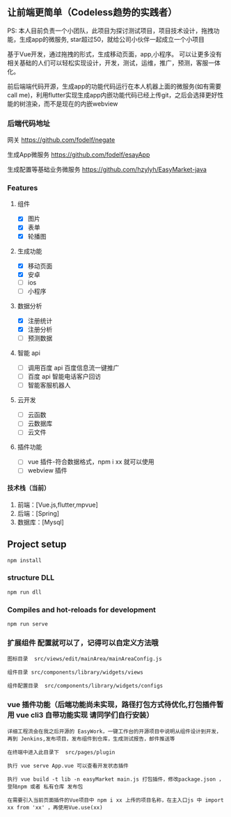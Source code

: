 <h2>
让前端更简单（Codeless趋势的实践者）
</h2>
<p>
PS: 本人目前负责一个小团队，此项目为探讨测试项目，项目技术设计，拖拽功能，生成app的微服务, star超过50，就给公司小伙伴一起成立一个小项目
</p>
<p>
基于Vue开发，通过拖拽的形式，生成移动页面，app,小程序。
可以让更多没有相关基础的人们可以轻松实现设计，开发，测试，运维，推广，预测，客服一体化。
</p>

<p>
前后端端代码开源，生成app的功能代码运行在本人机器上面的微服务(如有需要call me)，利用flutter实现生成app内嵌功能代码已经上传git，之后会选择更好性能的树渲染，而不是现在的内嵌webview
</p>


### 后端代码地址

网关 https://github.com/fodelf/negate

生成App微服务  https://github.com/fodelf/esayApp

生成配置等基础业务微服务 https://github.com/hzylyh/EasyMarket-java

### Features

1. 组件

   - [x] 图片
   - [x] 表单
   - [x] 轮播图

2. 生成功能

   - [x] 移动页面
   - [x] 安卓
   - [ ] ios
   - [ ] 小程序

3. 数据分析

   - [x] 注册统计
   - [x] 注册分析
   - [ ] 预测数据

4. 智能 api

   - [ ] 调用百度 api 百度信息流一键推广
   - [ ] 百度 api 智能电话客户回访
   - [ ] 智能客服机器人

5. 云开发

   - [ ] 云函数
   - [ ] 云数据库
   - [ ] 云文件

6. 插件功能

   - [ ] vue 插件-符合数据格式，npm i xx 就可以使用
   - [ ] webview 插件

#### 技术栈（当前）

1. 前端：[Vue.js,flutter,mpvue]
2. 后端：[Spring]
3. 数据库：[Mysql]

## Project setup

```
npm install
```

### structure DLL

```
npm run dll
```

### Compiles and hot-reloads for development

```
npm run serve
```

### 扩展组件 配置就可以了，记得可以自定义方法哦

```
图标目录  src/views/edit/mainArea/mainAreaConfig.js
```

```
组件目录 src/components/library/widgets/views
```

```
组件配置目录  src/components/library/widgets/configs
```

### vue 插件功能（后端功能尚未实现，路径打包方式待优化,打包插件暂用 vue cli3 自带功能实现 请同学们自行安装）

```
详细工程流会在我之后开源的 EasyWork，一键工作台的开源项目中说明从组件设计到开发，再到 Jenkins,发布项目，发布组件到仓库，生成测试报告，邮件推送等
```

```
在终端中进入此目录下  src/pages/plugin
```

```
执行 vue serve App.vue 可以查看开发状态插件
```

```
执行 vue build -t lib -n easyMarket main.js 打包插件，修改package.json ，登陆npm 或者 私有仓库 发布包
```

```
在需要引入当前页面插件的Vue项目中 npm i xx 上传的项目名称，在主入口js 中 import xx from 'xx' ，再使用Vue.use(xx)
```
